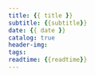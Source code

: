 ```yaml
---
title: {{ title }}
subtitle: {{subtitle}}
date: {{ date }}
catalog: true
header-img:
tags:
readtime: {{readtime}}
---
```

